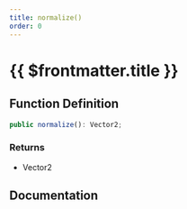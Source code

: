 ```yaml
---
title: normalize()
order: 0
---
```


# {{ $frontmatter.title }}

## Function Definition

```ts
public normalize(): Vector2;
```

### Returns

* Vector2

## Documentation

<!--@include: ./parts/normalize.md-->
